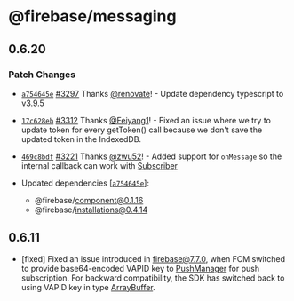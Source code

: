 # @firebase/messaging

## 0.6.20

### Patch Changes

- [`a754645e`](https://github.com/firebase/firebase-js-sdk/commit/a754645ec2be1b8c205f25f510196eee298b0d6e) [#3297](https://github.com/firebase/firebase-js-sdk/pull/3297) Thanks [@renovate](https://github.com/apps/renovate)! - Update dependency typescript to v3.9.5

* [`17c628eb`](https://github.com/firebase/firebase-js-sdk/commit/17c628eb228c21ad1d4db83fdae08d1142a2b902) [#3312](https://github.com/firebase/firebase-js-sdk/pull/3312) Thanks [@Feiyang1](https://github.com/Feiyang1)! - Fixed an issue where we try to update token for every getToken() call because we don't save the updated token in the IndexedDB.

- [`469c8bdf`](https://github.com/firebase/firebase-js-sdk/commit/469c8bdf18c4a22e99d595a9896af2f934df20fd) [#3221](https://github.com/firebase/firebase-js-sdk/pull/3221) Thanks [@zwu52](https://github.com/zwu52)! - Added support for `onMessage` so the internal callback can work with [Subscriber](https://rxjs.dev/api/index/class/Subscriber)

- Updated dependencies [[`a754645e`](https://github.com/firebase/firebase-js-sdk/commit/a754645ec2be1b8c205f25f510196eee298b0d6e)]:

  - @firebase/component@0.1.16
  - @firebase/installations@0.4.14

## 0.6.11
- [fixed] Fixed an issue introduced in firebase@7.7.0, when FCM switched to provide base64-encoded VAPID
  key to [PushManager](https://developer.mozilla.org/en-US/docs/Web/API/PushManager) for push subscription. For backward compatibility, the SDK has switched back to using VAPID key in type [ArrayBuffer](https://developer.mozilla.org/en-US/docs/Web/JavaScript/Reference/Global_Objects/ArrayBuffer).
